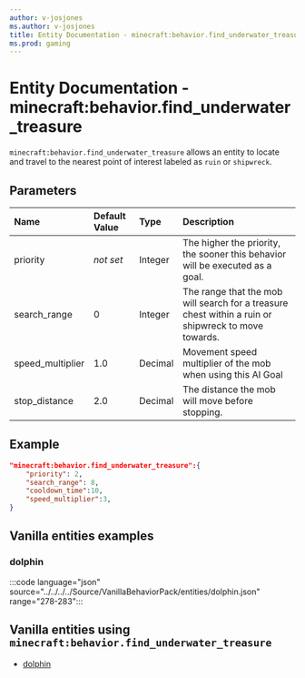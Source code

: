 ```yaml
---
author: v-josjones
ms.author: v-josjones
title: Entity Documentation - minecraft:behavior.find_underwater_treasure
ms.prod: gaming
---
```


# Entity Documentation - minecraft:behavior.find_underwater_treasure

`minecraft:behavior.find_underwater_treasure` allows an entity to locate and travel to the nearest point of interest labeled as `ruin` or `shipwreck`.

## Parameters

|Name |Default Value  |Type  |Description  |
|:----------|:----------|:----------|:----------|
|priority|*not set*|Integer|The higher the priority, the sooner this behavior will be executed as a goal.|
|search_range| 0| Integer| The range that the mob will search for a treasure chest within a ruin or shipwreck to move towards. |
|speed_multiplier| 1.0| Decimal| Movement speed multiplier of the mob when using this AI Goal |
|stop_distance| 2.0| Decimal| The distance the mob will move before stopping. |

## Example

```json
"minecraft:behavior.find_underwater_treasure":{
    "priority": 2,
    "search_range": 8,
    "cooldown_time":10,
    "speed_multiplier":3,
}
```

## Vanilla entities examples

### dolphin

:::code language="json" source="../../../../Source/VanillaBehaviorPack/entities/dolphin.json" range="278-283":::

## Vanilla entities using `minecraft:behavior.find_underwater_treasure`

- [dolphin](../../../../Source/VanillaBehaviorPack_Snippets/entities/dolphin.md)

